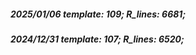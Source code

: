 ##### 2025/01/06   template: 109;   R_lines: 6681;
##### 2024/12/31   template: 107;   R_lines: 6520;
